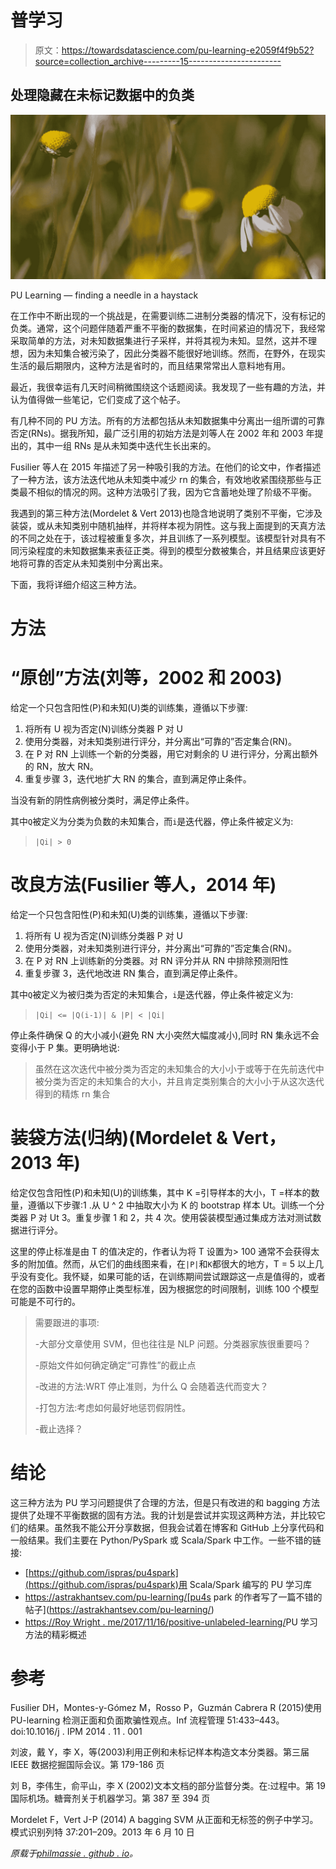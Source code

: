 # 普学习

> 原文：<https://towardsdatascience.com/pu-learning-e2059f4f9b52?source=collection_archive---------15----------------------->

## 处理隐藏在未标记数据中的负类

![](img/62fe93a6892dabb6ef0b0e3954f9d323.png)

PU Learning — finding a needle in a haystack

在工作中不断出现的一个挑战是，在需要训练二进制分类器的情况下，没有标记的负类。通常，这个问题伴随着严重不平衡的数据集，在时间紧迫的情况下，我经常采取简单的方法，对未知数据集进行子采样，并将其视为未知。显然，这并不理想，因为未知集合被污染了，因此分类器不能很好地训练。然而，在野外，在现实生活的最后期限内，这种方法是省时的，而且结果常常出人意料地有用。

最近，我很幸运有几天时间稍微围绕这个话题阅读。我发现了一些有趣的方法，并认为值得做一些笔记，它们变成了这个帖子。

有几种不同的 PU 方法。所有的方法都包括从未知数据集中分离出一组所谓的可靠否定(RNs)。据我所知，最广泛引用的初始方法是刘等人在 2002 年和 2003 年提出的，其中一组 RNs 是从未知类中迭代生长出来的。

Fusilier 等人在 2015 年描述了另一种吸引我的方法。在他们的论文中，作者描述了一种方法，该方法迭代地从未知类中减少 rn 的集合，有效地收紧围绕那些与正类最不相似的情况的网。这种方法吸引了我，因为它含蓄地处理了阶级不平衡。

我遇到的第三种方法(Mordelet & Vert 2013)也隐含地说明了类别不平衡，它涉及装袋，或从未知类别中随机抽样，并将样本视为阴性。这与我上面提到的天真方法的不同之处在于，该过程被重复多次，并且训练了一系列模型。该模型针对具有不同污染程度的未知数据集来表征正类。得到的模型分数被集合，并且结果应该更好地将可靠的否定从未知类别中分离出来。

下面，我将详细介绍这三种方法。

# 方法

# “原创”方法(刘等，2002 和 2003)

给定一个只包含阳性(P)和未知(U)类的训练集，遵循以下步骤:

1.  将所有 U 视为否定(N)训练分类器 P 对 U
2.  使用分类器，对未知类别进行评分，并分离出“可靠的”否定集合(RN)。
3.  在 P 对 RN 上训练一个新的分类器，用它对剩余的 U 进行评分，分离出额外的 RN，放大 RN。
4.  重复步骤 3，迭代地扩大 RN 的集合，直到满足停止条件。

当没有新的阴性病例被分类时，满足停止条件。

其中`Q`被定义为分类为负数的未知集合，而`i`是迭代器，停止条件被定义为:

> `|Qi| > 0`

# 改良方法(Fusilier 等人，2014 年)

给定一个只包含阳性(P)和未知(U)类的训练集，遵循以下步骤:

1.  将所有 U 视为否定(N)训练分类器 P 对 U
2.  使用分类器，对未知类别进行评分，并分离出“可靠的”否定集合(RN)。
3.  在 P 对 RN 上训练新的分类器。对 RN 评分并从 RN 中排除预测阳性
4.  重复步骤 3，迭代地改进 RN 集合，直到满足停止条件。

其中`Q`被定义为被归类为否定的未知集合，`i`是迭代器，停止条件被定义为:

> `|Qi| <= |Q(i-1)| & |P| < |Qi|`

停止条件确保 Q 的大小减小(避免 RN 大小突然大幅度减小),同时 RN 集永远不会变得小于 P 集。更明确地说:

> 虽然在这次迭代中被分类为否定的未知集合的大小小于或等于在先前迭代中被分类为否定的未知集合的大小，并且肯定类别集合的大小小于从这次迭代得到的精炼 rn 集合

# 装袋方法(归纳)(Mordelet & Vert，2013 年)

给定仅包含阳性(P)和未知(U)的训练集，其中 K =引导样本的大小，T =样本的数量，遵循以下步骤:1 .从 U ^ 2 中抽取大小为 K 的 bootstrap 样本 Ut。训练一个分类器 P 对 Ut 3。重复步骤 1 和 2，共 4 次。使用袋装模型通过集成方法对测试数据进行评分。

这里的停止标准是由 T 的值决定的，作者认为将 T 设置为> 100 通常不会获得太多的附加值。然而，从它们的曲线图来看，在`|P|`和`K`都很大的地方，T = 5 以上几乎没有变化。我怀疑，如果可能的话，在训练期间尝试跟踪这一点是值得的，或者在您的函数中设置早期停止类型标准，因为根据您的时间限制，训练 100 个模型可能是不可行的。

> 需要跟进的事项:
> 
> -大部分文章使用 SVM，但也往往是 NLP 问题。分类器家族很重要吗？
> 
> -原始文件如何确定确定“可靠性”的截止点
> 
> -改进的方法:WRT 停止准则，为什么 Q 会随着迭代而变大？
> 
> -打包方法:考虑如何最好地惩罚假阴性。
> 
> -截止选择？

# 结论

这三种方法为 PU 学习问题提供了合理的方法，但是只有改进的和 bagging 方法提供了处理不平衡数据的固有方法。我的计划是尝试并实现这两种方法，并比较它们的结果。虽然我不能公开分享数据，但我会试着在博客和 GitHub 上分享代码和一般结果。我们主要在 Python/PySpark 或 Scala/Spark 中工作。一些不错的链接:

*   [https://github.com/ispras/pu4spark](https://github.com/ispras/pu4spark)用 Scala/Spark 编写的 PU 学习库
*   https://astrakhantsev.com/pu-learning/[pu4s park 的作者写了一篇不错的帖子](https://astrakhantsev.com/pu-learning/)
*   [https://Roy Wright . me/2017/11/16/positive-unlabeled-learning/](https://roywright.me/2017/11/16/positive-unlabeled-learning/)PU 学习方法的精彩概述

# 参考

Fusilier DH，Montes-y-Gómez M，Rosso P，Guzmán Cabrera R (2015)使用 PU-learning 检测正面和负面欺骗性观点。Inf 流程管理 51:433–443。doi:10.1016/j . IPM 2014 . 11 . 001

刘波，戴 Y，李 X，等(2003)利用正例和未标记样本构造文本分类器。第三届 IEEE 数据挖掘国际会议。第 179-186 页

刘 B，李伟生，俞平山，李 X (2002)文本文档的部分监督分类。在:过程中。第 19 国际机场。糖膏剂关于机器学习。第 387 至 394 页

Mordelet F，Vert J-P (2014) A bagging SVM 从正面和无标签的例子中学习。模式识别列特 37:201–209。2013 年 6 月 10 日

*原载于*[*philmassie . github . io*](https://philmassie.github.io/post/20190111/pu_learning/)*。*